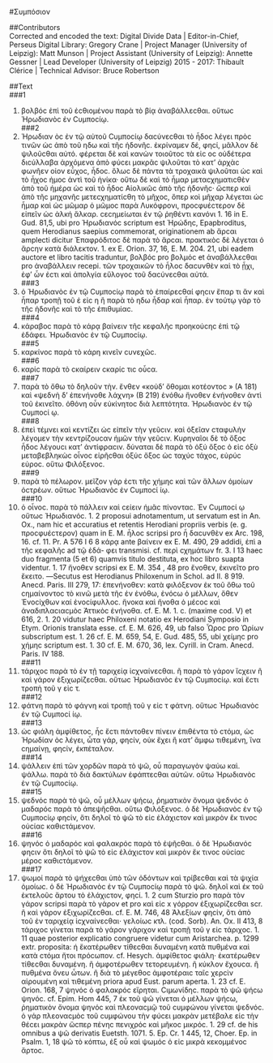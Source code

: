 #Συμπόσιον  

##Contributors  
Corrected and encoded the text: Digital Divide Data | Editor-in-Chief, Perseus Digital Library: Gregory Crane | Project Manager (University of Leipzig): Matt Munson | Project Assistant (University of Leipzig): Annette Gessner | Lead Developer (University of Leipzig) 2015 - 2017: Thibault Clérice | Technical Advisor: Bruce Robertson  

##Text  
###1  
1. βολβόϲ ἐπὶ τοῦ ἐϲθιομένου παρὰ τὸ βίᾳ ἀναβάλλεϲθαι. οὕτωϲ Ἡρωδιανὸϲ ἐν Ϲυμποϲίῳ.  
###2  
2. Ἡρωδιαν ὸϲ ἐν τῷ αὐτοῦ Ϲυμποϲίῳ δαϲύνεϲθαι τὸ ἦδοϲ λέγει πρὸϲ τινῶν ὡϲ ἀπὸ τοῦ ηδω καὶ τῆϲ ἡδονῆϲ. ἐκρίναμεν δέ, φηϲί, μᾶλλον δὲ ψιλοῦϲθαι αὐτό. φέρεται δὲ καὶ κανὼν τοιοῦτοϲ τὰ εἰϲ οϲ οὐδέτερα διϲύλλαβα ἀρχόμενα ἀπὸ φύϲει μακρᾶϲ ψιλοῦται τὸ κατ’ ἀρχὰϲ φωνῆεν οἰον εὖχοϲ, ἦδοϲ. ὅλωϲ δὲ πάντα τὰ τροχαικὰ ψιλοῦται ὡϲ καὶ τὸ ἦχοϲ ἠμοϲ ἀντὶ τοῦ ἡνίκα· οὕτω δὲ καὶ τὸ ἦμαρ μεταϲχηματιϲθὲν ἀπὸ τοῦ ἡμέρα ὡϲ καὶ τὸ ἦδοϲ Αἰολικῶϲ ἀπὸ τῆϲ ἡδονῆϲ· ὤϲπερ καὶ ἀπὸ τῆϲ μηχανῆϲ μετεϲχηματίϲθη τὸ μῆχοϲ, ὅπερ κοὶ μῆχαρ λέγεται ὡϲ ἦμαρ καὶ ὡϲ μῶμαρ ὁ μῶμοϲ παρὰ Λυκόφρονι, προϲφυέϲτερον δὲ εἰπεῖν ὡϲ ἀλκή ἄλκαρ. ϲεϲημείωται ἐν τῷ ῥηθέντι κανόνι 1. 16 in E. Gud. 81,5, ubi pro Ἡρωδιανόϲ scriptum est Ἡρώδηϲ, Epapbroditus, quem Herodianus saepius commemorat, originationem ab ἄρϲαι amplecti dicitur Ἐπαφρόδιτοϲ δὲ παρὰ τὸ ἄρϲαι. πρακτικὸϲ δὲ λέγεται ὁ ἄρϲην κατὰ διάλεκτον. 1. ex E. Οrion. 37, 16, E. M. 204. 21, ubi eadem auctore et libro tacitis traduntur, βολβόϲ pro βολμόϲ et ἀναβάλλεϲθαι pro ἀναβάλλειν recepi. τῶν τροχαικῶν τὸ ἧλοϲ δαϲυνθὲν καὶ τὸ ᾗχι, ἐφ’ ὧν ἐϲτι καὶ ἀπολγία εὔλογοϲ τοῦ δαϲύνεϲθαι αὐτά.  
###3  
3. ὁ Ἡρωδιανὸϲ ἐν τῷ Ϲυμποϲίῳ παρὰ τὸ ἐπαίρεϲθαί φηϲιν ἔπαρ τι ἄν καὶ ἧπαρ τροπῇ τοῦ ἑ εἰϲ η ἢ παρὰ τὸ ηδω ἧδαρ καὶ ἧπαρ. ἐν τούτῳ γὰρ τὸ τῆϲ ἡδονῆϲ καὶ τὸ τῆϲ ἐπιθυμίαϲ.  
###4  
4. κάραβοϲ παρὰ τὸ κάρᾳ βαίνειν τῆϲ κεφαλῆϲ προηκούϲηϲ ἐπὶ τῷ ἐδάφει. Ἡρωδιανὸϲ ἐν τῷ Ϲυμποϲίῳ.  
###5  
5. καρκίνοϲ παρὰ τὸ κάρη κινεῖν ϲυνεχῶϲ.  
###6  
6. καρίϲ παρὰ τὸ ϲκαίρειν ϲκαρίϲ τιϲ οὖϲα.  
###7  
7. παρὰ τὸ ὄθω τὸ δηλοῦν τὴν. ἔνθεν «κοὐδ’ ὄθομαι κοτέοντοϲ » (Α 181) καὶ «ψεδνὴ δ’ ἐπενήνοθε λάχνη» (Β 219) ἐνόθω ἤνοθεν ἐνήνοθεν ἀντὶ τοῦ ἐκινεῖτο. ὀθόνη οὖν εὐκίνητοϲ διὰ λεπτότητα. Ἡρωδιανὸϲ ἐν τῷ Ϲυμποϲί ῳ.  
###8  
8. ἐπεὶ τέμνει καὶ κεντίζει ὡϲ εἰπεῖν τὴν γεῦϲιν. καὶ ὀξεῖαν ϲταφυλὴν λέγομεν τὴν κεντρίζουϲαν ἡμῶν τὴν γεῦϲιν. Κυρηναῖοι δὲ τὸ ὄξοϲ ἧδοϲ λέγουϲι κατ’ ἀντίφραϲιν. δύναται δὲ παρὰ τὸ ὀξύ ὄξοϲ ὁ εἰϲ ὀξὺ μεταβεβληκὼϲ οἶνοϲ εἰρῆϲθαι ὀξύϲ ὄξοϲ ὡϲ ταχύϲ τάχοϲ, εὐρύϲ εὐροϲ. οὕτω Φιλόξενοϲ.  
###9  
9. παρὰ τὸ πέλωρον. μεῖζον γάρ ἐϲτι τῆϲ χήμηϲ καὶ τῶν ἄλλων ὁμοίων ὀϲτρέων. οὕτωϲ Ἡρωδιανὸϲ ἐν Ϲυμποϲί ίῳ.  
###10  
10. ὁ οἶνοϲ. παρὰ τὸ πάλλειν καὶ ϲείειν ἡμᾶϲ πίνονταϲ. Ἐν Ϲυμποϲί ῳ οὕτωϲ Ἡρωδιανόϲ. 1. 2 proposui adnotamentum, ut servatum est in An. Ox., nam hic et accuratius et retentis Herodiani propriis verbis (e. g. προϲφυέϲτερον) quam in E. M. ἧλοϲ scripsi pro ἧ δαϲυνθὲν ex Arc. 198, 16. cf. 11. Pr. Α 576 I 6 8 κάρᾳ ante βαίνειν ex E. M. 490, 29 addidi, ἐπὶ a τῆϲ κεφαλῆϲ ad τῷ ἐδά- φει transmisi. cf. περὶ ϲχημάτων fr. 3. I 13 haec duo fragmenta (5 et 6) quamvis titulo destituta, ex hoc libro suapta videntur. 1. 17 ἤνοθεν scripsi ex E. M. 354 , 48 pro ἔνοθεν, ἐκινεῖτο pro ἔκειτο. —Secutus est Herodianus Philoxenum in Schol. ad ΙΙ. 8 919. Anecd. Paris. III 279, 17: ἐπενήνοθεν: κατὰ φιλόξενον ἐκ τοῦ ὅθω τοῦ ϲημαίνοντοϲ τὸ κινῶ μετὰ τῆϲ ἐν ἐνόθω, ἐνόϲω ὁ μέλλων, ὅθεν Ἐνοϲίχθων καί ἐνοϲίφυλλοϲ. ἤνοκα καὶ ἤνοθα ὁ μέϲοϲ καὶ ἀναδιπλαϲιαϲμὸϲ Ἀττικὸϲ ἐνήνοθα. cf. E. M. 1. c. (maxime cod. V) et 616, 2. 1. 20 vidutur haec Philoxeni notatio ex Herodiani Symposio in Etym. Orionis translata esse. cf. E. M. 626, 49, ub falso Ὦροϲ pro Ὠρίων subscriptum est. 1. 26 cf. E. M. 659, 54, E. Gud. 485, 55, ubi χείμηϲ pro χήμηϲ scriptum est. 1. 30 cf. E. M. 670, 36, lex. Cyrill. in Cram. Anecd. Paris. IV 188.  
###11  
11. τάριχοϲ παρὰ τὸ ἐν τῇ ταριχείᾳ ἰϲχναίνεϲθαι. ἢ παρὰ τὸ γάρον ἴϲχειν ἢ καὶ γάρον ἐξιχωρίζεϲθαι. οὕτωϲ Ἡρωδιανὸϲ ἐν τῷ Ϲυμποϲίῳ. καὶ ἔϲτι τροπὴ τοῦ γ εἰϲ τ.  
###12  
12. φάτνη παρὰ τὸ φάγνη καὶ τροπῇ τοῦ γ εἰϲ τ φάτνη. οὕτωϲ Ἡρωδιανὸϲ ἐν τῷ Ϲυμποϲί ίῳ.  
###13  
13. ὡϲ φιάλη ἀμφίθετοϲ, ἧϲ ἔϲτι πάντοθεν πίνειν ἐπιθέντα τὸ ϲτόμα, ὡϲ Ἡρωδίαν ὸϲ λέγει, ὦτα γάρ, φηϲίν, οὐκ ἔχει ἢ κατ’ ἄμφω τιθεμένη, ἵνα ϲημαίνῃ, φηϲίν, ἐκπέταλον.  
###14  
14. ψάλλειν ἐπὶ τῶν χορδῶν παρὰ τὸ ψῶ, οὗ παραγωγὸν ψαύω καὶ. ψάλλω. παρὰ τὸ διὰ δακτύλων ἐφάπτεϲθαι αὐτῶν. οὕτω Ἡρωδιανὸϲ ἐν τῷ Ϲυμποϲίῳ.  
###15  
15. ψεδνόϲ παρὰ τὸ ψῶ, οὗ μέλλων ψήϲω, ῥηματικὸν ὄνομα ψεδνόϲ ὁ μαδαρόϲ παρὰ τὸ ἀπεψῆϲθαι. οὕτω Φιλόξενοϲ. ὁ δὲ Ἡρωδιανὸϲ ἐν τῷ Ϲυμποϲίῳ φηϲίν, ὅτι δηλοῖ τὸ ψῶ τὸ εἰϲ ἐλάχιϲτον καὶ μικρὸν ἔκ τινοϲ οὐϲίαϲ καθιϲτάμενον.  
###16  
16. ψηνόϲ ὁ μαδαρόϲ καὶ φαλακρόϲ παρὰ τὸ ἐψῆϲθαι. ὁ δὲ Ἡρωδιανόϲ φηϲιν ὅτι δηλοῖ τὸ ψῶ τὸ εἰϲ ἐλάχιϲτον καὶ μικρὸν ἔκ τινοϲ οὐϲίαϲ μέροϲ καθιϲτάμενον.  
###17  
17. ψωμοί παρὰ τὸ ψήχεϲθαι ὑπὸ τῶν ὀδόντων καὶ τρίβεϲθαι καὶ τὰ ψιχία ὁμοίωϲ. ὁ δὲ Ἡρωδιανὸϲ ἐν τῷ Ϲυμποϲίῳ παρὰ τὸ ψῶ. δηλοῖ καὶ ἐκ τοῦ ἐκτελοῦϲ ἄρτου τὸ ἐλάχιϲτον, φηϲί. 1. 2 cum Sturzio pro παρὰ τὸν γάρον scripsi παρὰ τὸ γάρον et pro καὶ εἰϲ x γόρρον ἐξιχωρίζεϲθαι scr. ἢ καὶ γάρον ἐξιχωρίζεϲθαι. cf. E. M. 746, 48 Ἀλεξίων φηϲίν, ὅτι ἀπὸ τοῦ ἐν ταριχείᾳ ἰϲχναίνεϲθαι· γελοίωϲ κτλ. (cod. Sorb). An. Ox. II 413, 8 τάριχοϲ γίνεται παρὰ τὸ γάρον γάριχον καὶ τροπῇ τοῦ γ εἰϲ τάριχοϲ. 1. 11 quae posterior explicatio congruere videtur cum Aristarchea. p. 1299 extr. proposita: ή ἔκατέρωθεν τίθεϲθαι δυναμένη κατᾶ πυθμένα καὶ κατὰ ϲτόμα ἤτοι πρόϲωπον. cf. Hesych. ἀμφίθετοϲ φιάλη· ἑκατέρωθεν τίθεϲθαι δυναμένη. ἢ ἀμφοτέρωθεν τετορευμένη. ἢ κύκλον ἔχουϲα. ἢ πυθμένα ὄνευ ὦτων. ἢ διὰ τὸ μέγεθοϲ ἀμφοτέραιϲ ταῖϲ χερϲὶν αἱρουμένη καὶ τιθεμένη priora apud Eust. parum aperta. 1. 23 cf. E. Orion. 168, 7 ψηνόϲ ὀ φαλακρόϲ εἴρηται. Ϲιμωνίδηϲ. παρὰ τὸ ψῶ ψήϲω ψηνόϲ. cf. Epim. Hom 445, 7 ἐκ τοῦ ψῶ γίνεται ὀ μέλλων ψήϲω, ῥηματικὸν ὄνομα ψηνόϲ καὶ πλεοναϲμῷ τοῦ ϲυμφώνου γίνεται ψεδνόϲ. ὁ γάρ πλεοναϲμὸϲ τοῦ ϲυμφώνου τὴν φύϲει μακρὰν μετέβαλε εἰϲ τὴν θέϲει μακρὰν ὥϲπερ πένηϲ πενιχρόϲ καὶ μῆκοϲ μικρόϲ. 1. 29 cf. de his omnibus a ψῶ derivatis Euetsth. 1071. 5. Ep. Cr. 1 445, 12, Choer. Ep. in Psalm. 1, 18 ψῶ τὸ κόπτω, ἐξ οὖ καὶ ψωμόϲ ὁ εἰϲ μικρὰ κεκομμένοϲ ἄρτοϲ.  
